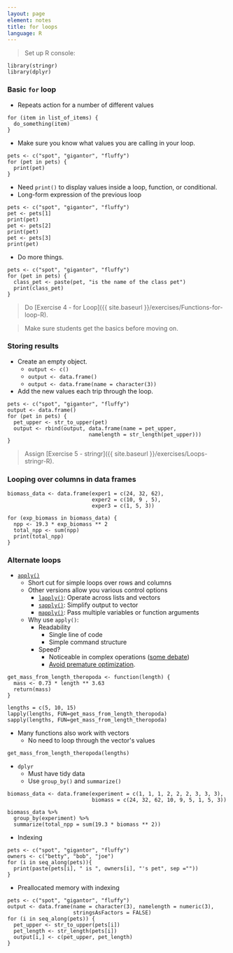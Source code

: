 ```yaml
---
layout: page
element: notes
title: for loops
language: R
---
```


> Set up R console:

```
library(stringr)
library(dplyr)
```

### Basic `for` loop

* Repeats action for a number of different values

```
for (item in list_of_items) {
  do_something(item)
}
```

* Make sure you know what values you are calling in your loop.

```
pets <- c("spot", "gigantor", "fluffy")
for (pet in pets) {
  print(pet)
}
```

* Need `print()` to display values inside a loop, function, or conditional.
* Long-form expression of the previous loop

```
pets <- c("spot", "gigantor", "fluffy")
pet <- pets[1]
print(pet)
pet <- pets[2]
print(pet)
pet <- pets[3]
print(pet)
```

* Do more things.

```
pets <- c("spot", "gigantor", "fluffy")
for (pet in pets) {
  class_pet <- paste(pet, "is the name of the class pet")
  print(class_pet)
}
```

> Do [Exercise 4 - for Loop]({{ site.baseurl }}/exercises/Functions-for-loop-R).

> Make sure students get the basics before moving on.

### Storing results

* Create an empty object.
    * `output <- c()`
    * `output <- data.frame()`
    * `output <- data.frame(name = character(3))`
* Add the new values each trip through the loop.

```
pets <- c("spot", "gigantor", "fluffy")
output <- data.frame()
for (pet in pets) {
  pet_upper <- str_to_upper(pet)
  output <- rbind(output, data.frame(name = pet_upper,
                          namelength = str_length(pet_upper)))
}
```

> Assign [Exercise 5 - stringr]({{ site.baseurl }}/exercises/Loops-stringr-R).

### Looping over columns in data frames

```
biomass_data <- data.frame(exper1 = c(24, 32, 62),
                           exper2 = c(10, 9 , 5),
                           exper3 = c(1, 5, 3))

for (exp_biomass in biomass_data) {
  npp <- 19.3 * exp_biomass ** 2
  total_npp <- sum(npp)
  print(total_npp)
}
```

### Alternate loops

* [`apply()`](http://finzi.psych.upenn.edu/R/library/base/html/apply.html)
    * Short cut for simple loops over rows and columns
    * Other versions allow you various control options
        * [`lapply()`](http://finzi.psych.upenn.edu/R/library/base/html/lapply.html): Operate across lists and vectors
        * [`sapply()`](http://finzi.psych.upenn.edu/R/library/base/html/lapply.html): Simplify output to vector
        * [`mapply()`](http://finzi.psych.upenn.edu/R/library/base/html/mapply.html): Pass multiple variables or function arguments
    * Why use `apply()`:
        * Readability
            * Single line of code
            * Simple command structure
        * Speed?
            * Noticeable in complex operations ([some debate](https://stackoverflow.com/questions/2275896/is-rs-apply-family-more-than-syntactic-sugar))
            * [Avoid premature optimization](http://c2.com/cgi/wiki?PrematureOptimization).

```
get_mass_from_length_theropoda <- function(length) {
  mass <- 0.73 * length ** 3.63
  return(mass)
}

lengths = c(5, 10, 15)
lapply(lengths, FUN=get_mass_from_length_theropoda)
sapply(lengths, FUN=get_mass_from_length_theropoda)
```

* Many functions also work with vectors
    * No need to loop through the vector's values

```
get_mass_from_length_theropoda(lengths)
```

* `dplyr`
    * Must have tidy data
    * Use `group_by()` and `summarize()`

```
biomass_data <- data.frame(experiment = c(1, 1, 1, 2, 2, 2, 3, 3, 3),
                           biomass = c(24, 32, 62, 10, 9, 5, 1, 5, 3))

biomass_data %>%
  group_by(experiment) %>%
  summarize(total_npp = sum(19.3 * biomass ** 2))
```

* Indexing

```
pets <- c("spot", "gigantor", "fluffy")
owners <- c("betty", "bob", "joe")
for (i in seq_along(pets)){
  print(paste(pets[i], " is ", owners[i], "'s pet", sep =""))
}
```


* Preallocated memory with indexing

```
pets <- c("spot", "gigantor", "fluffy")
output <- data.frame(name = character(3), namelength = numeric(3),
                     stringsAsFactors = FALSE)
for (i in seq_along(pets)) {
  pet_upper <- str_to_upper(pets[i])
  pet_length <- str_length(pets[i])
  output[i,] <- c(pet_upper, pet_length)
}
```


